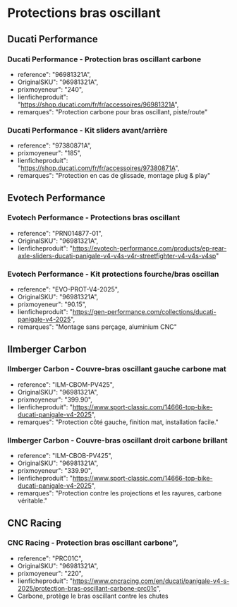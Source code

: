 # Protections bras oscillant
  
## Ducati Performance
### Ducati Performance - Protection bras oscillant carbone
- reference": "96981321A",
- OriginalSKU": "96981321A",
- prixmoyeneur": "240",
- lienficheproduit": "https://shop.ducati.com/fr/fr/accessoires/96981321A",
- remarques": "Protection carbone pour bras oscillant, piste/route"

### Ducati Performance - Kit sliders avant/arrière
- reference": "97380871A",
- prixmoyeneur": "185",
- lienficheproduit": "https://shop.ducati.com/fr/fr/accessoires/97380871A",
- remarques": "Protection en cas de glissade, montage plug & play"

## Evotech Performance
### Evotech Performance - Protections bras oscillant
- reference": "PRN014877-01",
- OriginalSKU": "96981321A",
- lienficheproduit": "https://evotech-performance.com/products/ep-rear-axle-sliders-ducati-panigale-v4-v4s-v4r-streetfighter-v4-v4s-v4sp"
  
### Evotech Performance - Kit protections fourche/bras oscillan
- reference": "EVO-PROT-V4-2025",
- OriginalSKU": "96981321A",
- prixmoyeneur": "90.15",
- lienficheproduit": "https://gen-performance.com/collections/ducati-panigale-v4-2025",
- remarques": "Montage sans perçage, aluminium CNC"
  
## Ilmberger Carbon
### Ilmberger Carbon - Couvre-bras oscillant gauche carbone mat
- reference": "ILM-CBOM-PV425",
- OriginalSKU": "96981321A",
- prixmoyeneur": "399.90",
- lienficheproduit": "https://www.sport-classic.com/14666-top-bike-ducati-panigale-v4-2025",
- remarques": "Protection côté gauche, finition mat, installation facile."
    
### Ilmberger Carbon - Couvre-bras oscillant droit carbone brillant
- reference": "ILM-CBOB-PV425",
- OriginalSKU": "96981321A",
- prixmoyeneur": "339.90",
- lienficheproduit": "https://www.sport-classic.com/14666-top-bike-ducati-panigale-v4-2025",
- remarques": "Protection contre les projections et les rayures, carbone véritable."

## CNC Racing
### CNC Racing - Protection bras oscillant carbone",
- reference": "PRC01C",
- OriginalSKU": "96981321A",
- prixmoyeneur": "220",
- lienficheproduit": "https://www.cncracing.com/en/ducati/panigale-v4-s-2025/protection-bras-oscillant-carbone-prc01c",
- Carbone, protège le bras oscillant contre les chutes

